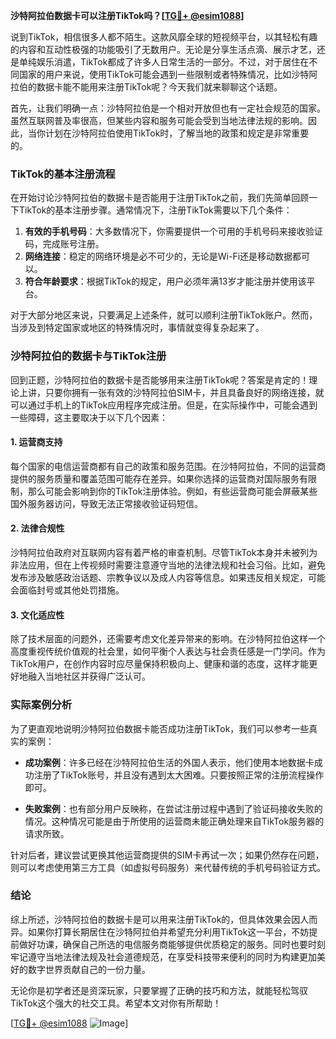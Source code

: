 **沙特阿拉伯数据卡可以注册TikTok吗？[[TG💪+ @esim1088](https://t.me/s/esim1088)]**

说到TikTok，相信很多人都不陌生。这款风靡全球的短视频平台，以其轻松有趣的内容和互动性极强的功能吸引了无数用户。无论是分享生活点滴、展示才艺，还是单纯娱乐消遣，TikTok都成了许多人日常生活的一部分。不过，对于居住在不同国家的用户来说，使用TikTok可能会遇到一些限制或者特殊情况，比如沙特阿拉伯的数据卡能不能用来注册TikTok呢？今天我们就来聊聊这个话题。

首先，让我们明确一点：沙特阿拉伯是一个相对开放但也有一定社会规范的国家。虽然互联网普及率很高，但某些内容和服务可能会受到当地法律法规的影响。因此，当你计划在沙特阿拉伯使用TikTok时，了解当地的政策和规定是非常重要的。

### TikTok的基本注册流程

在开始讨论沙特阿拉伯的数据卡是否能用于注册TikTok之前，我们先简单回顾一下TikTok的基本注册步骤。通常情况下，注册TikTok需要以下几个条件：

1. **有效的手机号码**：大多数情况下，你需要提供一个可用的手机号码来接收验证码，完成账号注册。
2. **网络连接**：稳定的网络环境是必不可少的，无论是Wi-Fi还是移动数据都可以。
3. **符合年龄要求**：根据TikTok的规定，用户必须年满13岁才能注册并使用该平台。

对于大部分地区来说，只要满足上述条件，就可以顺利注册TikTok账户。然而，当涉及到特定国家或地区的特殊情况时，事情就变得复杂起来了。

### 沙特阿拉伯的数据卡与TikTok注册

回到正题，沙特阿拉伯的数据卡是否能够用来注册TikTok呢？答案是肯定的！理论上讲，只要你拥有一张有效的沙特阿拉伯SIM卡，并且具备良好的网络连接，就可以通过手机上的TikTok应用程序完成注册。但是，在实际操作中，可能会遇到一些障碍，这主要取决于以下几个因素：

#### 1. **运营商支持**
   每个国家的电信运营商都有自己的政策和服务范围。在沙特阿拉伯，不同的运营商提供的服务质量和覆盖范围可能存在差异。如果你选择的运营商对国际服务有限制，那么可能会影响到你的TikTok注册体验。例如，有些运营商可能会屏蔽某些国外服务器访问，导致无法正常接收验证码短信。

#### 2. **法律合规性**
   沙特阿拉伯政府对互联网内容有着严格的审查机制。尽管TikTok本身并未被列为非法应用，但在上传视频时需要注意遵守当地的法律法规和社会习俗。比如，避免发布涉及敏感政治话题、宗教争议以及成人内容等信息。如果违反相关规定，可能会面临封号或其他处罚措施。

#### 3. **文化适应性**
   除了技术层面的问题外，还需要考虑文化差异带来的影响。在沙特阿拉伯这样一个高度重视传统价值观的社会里，如何平衡个人表达与社会责任感是一门学问。作为TikTok用户，在创作内容时应尽量保持积极向上、健康和谐的态度，这样才能更好地融入当地社区并获得广泛认可。

### 实际案例分析

为了更直观地说明沙特阿拉伯数据卡能否成功注册TikTok，我们可以参考一些真实的案例：

- **成功案例**：许多已经在沙特阿拉伯生活的外国人表示，他们使用本地数据卡成功注册了TikTok账号，并且没有遇到太大困难。只要按照正常的注册流程操作即可。
  
- **失败案例**：也有部分用户反映称，在尝试注册过程中遇到了验证码接收失败的情况。这种情况可能是由于所使用的运营商未能正确处理来自TikTok服务器的请求所致。

针对后者，建议尝试更换其他运营商提供的SIM卡再试一次；如果仍然存在问题，则可以考虑使用第三方工具（如虚拟号码服务）来代替传统的手机号码验证方式。

### 结论

综上所述，沙特阿拉伯的数据卡是可以用来注册TikTok的，但具体效果会因人而异。如果你打算长期居住在沙特阿拉伯并希望充分利用TikTok这一平台，不妨提前做好功课，确保自己所选的电信服务商能够提供优质稳定的服务。同时也要时刻牢记遵守当地法律法规及社会道德规范，在享受科技带来便利的同时为构建更加美好的数字世界贡献自己的一份力量。

无论你是初学者还是资深玩家，只要掌握了正确的技巧和方法，就能轻松驾驭TikTok这个强大的社交工具。希望本文对你有所帮助！

[[TG💪+ @esim1088](https://t.me/s/esim1088) ![Image](https://i.postimg.cc/4NQfJmqS/Snipaste-2025-05-13-00-14-12.png)]